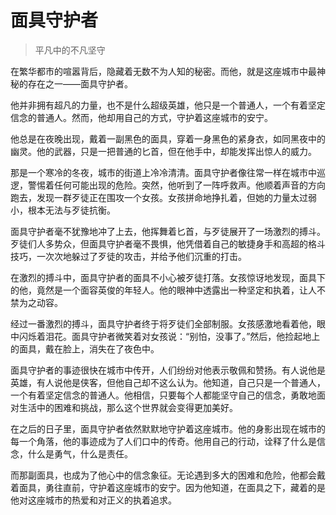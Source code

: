 # 面具守护者
> 平凡中的不凡坚守

在繁华都市的喧嚣背后，隐藏着无数不为人知的秘密。而他，就是这座城市中最神秘的存在之一——面具守护者。

他并非拥有超凡的力量，也不是什么超级英雄，他只是一个普通人，一个有着坚定信念的普通人。然而，他却用自己的方式，守护着这座城市的安宁。

他总是在夜晚出现，戴着一副黑色的面具，穿着一身黑色的紧身衣，如同黑夜中的幽灵。他的武器，只是一把普通的匕首，但在他手中，却能发挥出惊人的威力。

那是一个寒冷的冬夜，城市的街道上冷冷清清。面具守护者像往常一样在城市中巡逻，警惕着任何可能出现的危险。突然，他听到了一阵呼救声。他顺着声音的方向跑去，发现一群歹徒正在围攻一个女孩。女孩拼命地挣扎着，但她的力量太过弱小，根本无法与歹徒抗衡。

面具守护者毫不犹豫地冲了上去，他挥舞着匕首，与歹徒展开了一场激烈的搏斗。歹徒们人多势众，但面具守护者毫不畏惧，他凭借着自己的敏捷身手和高超的格斗技巧，一次次地躲过了歹徒的攻击，并给予他们沉重的打击。

在激烈的搏斗中，面具守护者的面具不小心被歹徒打落。女孩惊讶地发现，面具下的他，竟然是一个面容英俊的年轻人。他的眼神中透露出一种坚定和执着，让人不禁为之动容。

经过一番激烈的搏斗，面具守护者终于将歹徒们全部制服。女孩感激地看着他，眼中闪烁着泪花。面具守护者微笑着对女孩说：“别怕，没事了。”然后，他捡起地上的面具，戴在脸上，消失在了夜色中。

面具守护者的事迹很快在城市中传开，人们纷纷对他表示敬佩和赞扬。有人说他是英雄，有人说他是侠客，但他自己却不这么认为。他知道，自己只是一个普通人，一个有着坚定信念的普通人。他相信，只要每个人都能坚守自己的信念，勇敢地面对生活中的困难和挑战，那么这个世界就会变得更加美好。

在之后的日子里，面具守护者依然默默地守护着这座城市。他的身影出现在城市的每一个角落，他的事迹成为了人们口中的传奇。他用自己的行动，诠释了什么是信念，什么是勇气，什么是责任。

而那副面具，也成为了他心中的信念象征。无论遇到多大的困难和危险，他都会戴着面具，勇往直前，守护着这座城市的安宁。因为他知道，在面具之下，藏着的是他对这座城市的热爱和对正义的执着追求。
